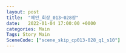 ```yaml
---
layout: post
title:  "메인_회상_013~028장"
date:   2022-01-04 17:00:00 +0000
categories: Main
Tags: Story Main
SceneCode: ["scene_skip_cp013-028_q1_s10"]
---
```

